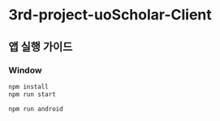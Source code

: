 # 3rd-project-uoScholar-Client

## 앱 실행 가이드
### Window
```sh
npm install
npm run start
```

```sh
npm run android
```
